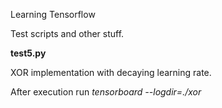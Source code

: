 Learning Tensorflow

Test scripts and other stuff.

**test5.py**

XOR implementation with decaying learning rate. 

After execution run *tensorboard --logdir=./xor*
